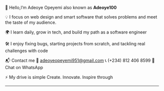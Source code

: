 👋 Hello,I’m Adeoye Opeyemi also known as **Adeoye100**

💡 I focus on web design and smart software that solves problems and meet the taste of my audience.

🌍 I learn daily, grow in tech, and build my path as a software engineer

🛠️ I enjoy fixing bugs, starting projects from scratch, and tackling real challenges with code

📬 Contact me
📧 adeoyeopeyemi951@gmail.com
📞 (+234) 812 406 8599
💬 Chat on WhatsApp

⚡ My drive is simple Create. Innovate. Inspire through 

---
<!---
Adeoye100/Adeoye100 is a ✨ special ✨ repository because its `README.md` (this file) appears on your GitHub profile.
You can click the Preview link to take a look at your changes.
--->
